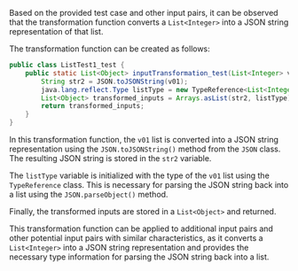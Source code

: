 Based on the provided test case and other input pairs, it can be observed that the transformation function converts a `List<Integer>` into a JSON string representation of that list.

The transformation function can be created as follows:

```java
public class ListTest1_test {
    public static List<Object> inputTransformation_test(List<Integer> v01) {
        String str2 = JSON.toJSONString(v01);
        java.lang.reflect.Type listType = new TypeReference<List<Integer>>() {}.getType();
        List<Object> transformed_inputs = Arrays.asList(str2, listType);
        return transformed_inputs;
    }
}
```

In this transformation function, the `v01` list is converted into a JSON string representation using the `JSON.toJSONString()` method from the `JSON` class. The resulting JSON string is stored in the `str2` variable.

The `listType` variable is initialized with the type of the `v01` list using the `TypeReference` class. This is necessary for parsing the JSON string back into a list using the `JSON.parseObject()` method.

Finally, the transformed inputs are stored in a `List<Object>` and returned.

This transformation function can be applied to additional input pairs and other potential input pairs with similar characteristics, as it converts a `List<Integer>` into a JSON string representation and provides the necessary type information for parsing the JSON string back into a list.